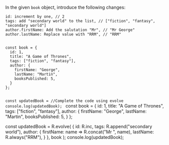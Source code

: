 In the given `book` object, introduce the following changes:
```
id: increment by one, // 2
tags: add "secondary world" to the list, // ["fiction", "fantasy", "secondary world"]
author.firstName: Add the salutation "Mr", // "Mr George"
author.lastName: Replace value with "RRM", // "RRM"
```

<codeblock language="javascript" type="exercise" testMode="fixedInput" packages="ramda">
<code>
const book = {
  id: 1,
  title: "A Game of Thrones",
  tags: ["fiction", "fantasy"],
  author: {
    firstName: "George",
    lastName: "Martin",
    booksPublished: 5,
  }
};

const updatedBook = //Complete the code using evolve
console.log(updatedBook);
</code>
<solution>
const book = {
  id: 1,
  title: "A Game of Thrones",
  tags: ["fiction", "fantasy"],
  author: {
    firstName: "George",
    lastName: "Martin",
    booksPublished: 5,
  }
};

const updatedBook = R.evolve(
  {
    id: R.inc,
    tags: R.append("secondary world"),
    author: {
      firstName: name => R.concat("Mr ", name),
      lastName: R.always("RRM"),
    }
  },
  book
);
console.log(updatedBook);
</solution>
</codeblock>
